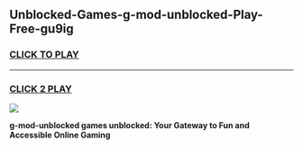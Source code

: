 
## Unblocked-Games-g-mod-unblocked-Play-Free-gu9ig
<h3>
<a href="https://premium76.site?title=g-mod-unblocked&ref=20M">CLICK TO PLAY</a></h3>
<hr>

<h3>
<a href="https://premium76.site?title=g-mod-unblocked&ref=20M">CLICK 2 PLAY</a>
  
</h3>

<a href="https://premium76.site?title=g-mod-unblocked&ref=19M"><img src="https://clearcache.store/games.png"></a>


**g-mod-unblocked games unblocked: Your Gateway to Fun and Accessible Online Gaming**
